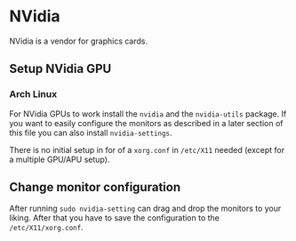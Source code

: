# NVidia

NVidia is a vendor for graphics cards.

## Setup NVidia GPU

### Arch Linux

For NVidia GPUs to work install the `nvidia` and the `nvidia-utils` package.
If you want to easily configure the monitors as described in a later section of
this file you can also install `nvidia-settings`.

There is no initial setup in for of a `xorg.conf` in `/etc/X11` needed
(except for a multiple GPU/APU setup).

## Change monitor configuration

After running `sudo nvidia-setting` can drag and drop the monitors to your
liking.
After that you have to save the configuration to the `/etc/X11/xorg.conf`.
